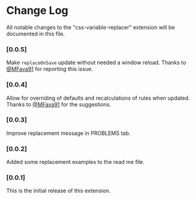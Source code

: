 # Change Log
All notable changes to the "css-variable-replacer" extension will be documented in this file.

### [0.0.5]

Make `replaceOnSave` update without needed a window reload. Thanks to [@MFava91](https://github.com/MFava91) for reporting this issue.

### [0.0.4]

Allow for overriding of defaults and recalculations of rules when updated. Thanks to [@MFava91](https://github.com/MFava91) for the suggestions.

### [0.0.3]

Improve replacement message in PROBLEMS tab.

### [0.0.2]

Added some replacement examples to the read me file.

### [0.0.1]

This is the initial release of this extension.
